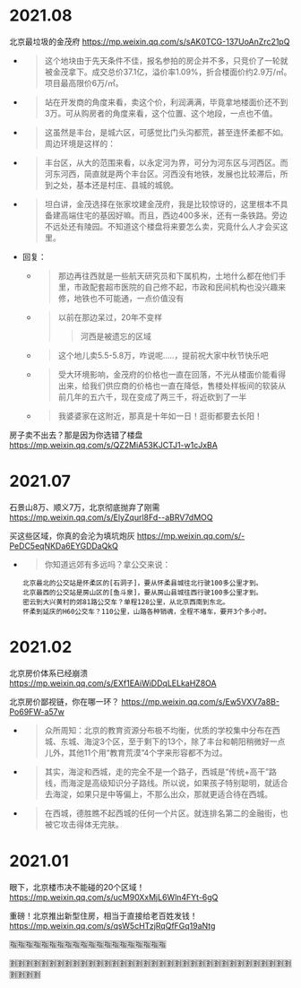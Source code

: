 
# 2021.08

北京最垃圾的金茂府 https://mp.weixin.qq.com/s/sAK0TCG-137UoAnZrc21pQ
- > 这个地块由于先天条件不佳，报名参拍的房企并不多，只竞价了一轮就被金茂拿下。成交总价37.1亿，溢价率1.09%，折合楼面价约2.9万/㎡。项目最高限价6万/㎡。
- > 站在开发商的角度来看，卖这个价，利润满满，毕竟拿地楼面价还不到3万。可从购房者的角度来看，这个位置、这个地段，一点也不值。
- > 这虽然是丰台，是城六区，可感觉比门头沟都荒，甚至连怀柔都不如。周边环境是这样的：
- > 丰台区，从大的范围来看，以永定河为界，可分为河东区与河西区。而河东河西，简直就是两个丰台区。河西没有地铁，发展也比较滞后，所到之处，基本还是村庄、县城的城貌。
- > 坦白讲，金茂选择在张家坟建金茂府，我是比较惊讶的，这里根本不具备建高端住宅的基因好嘛。而且，西边400多米，还有一条铁路。旁边不远处还有陵园。不知道这个楼盘将来要怎么卖，究竟什么人才会买这里。
- 回复：
  * > 那边再往西就是一些航天研究员和下属机构，土地什么都在他们手里，市政配套超市医院的自己修不起，市政和民间机构也没兴趣来修，地铁也不可能通，一点价值没有
  * > 以前在那边呆过，20年不变样
    >> 河西是被遗忘的区域
  * > 这个地儿卖5.5-5.8万，咋说呢.....，提前祝大家中秋节快乐吧
  * > 受大环境影响，金茂府的价格也一直在回落，不光从楼面价能看得出来，给我们供应商的价格也一直在降低，售楼处样板间的软装从前几年的五六千，现在变成了两三千，将近砍到了一半
  * > 我婆婆家在这附近，那真是十年如一日！逛街都要去长阳！

房子卖不出去？那是因为你选错了楼盘 https://mp.weixin.qq.com/s/QZ2MiA53KJCTJ1-w1cJxBA

# 2021.07

石景山8万、顺义7万，北京彻底抛弃了刚需 https://mp.weixin.qq.com/s/ElyZqurl8Fd--aBRV7dMOQ

买这些区域，你真的会沦为填坑炮灰 https://mp.weixin.qq.com/s/-PeDC5eqNKDa6EYGDDaQkQ
- > 你知道远郊有多远吗？拿公交来说：
  ```console
  北京最北的公交站是怀柔区的[石洞子]，要从怀柔县城往北行驶100多公里才到。
  北京最西的公交站是房山区的[鱼斗泉]，要从房山县城往西行驶100多公里才到。
  密云到大兴黄村的郊81路公交车？单程128公里，从北京西南到东北。
  怀柔到延庆的H60公交车？110公里，山路各种销魂，全程不堵车，要开3个多小时。
  ```

# 2021.02

北京房价体系已经崩溃 https://mp.weixin.qq.com/s/EXf1EAiWiDDqLELkaHZ8OA

北京房价鄙视链，你在哪一环？ https://mp.weixin.qq.com/s/Ew5VXV7a8B-Po69FW-a57w
- > 众所周知：北京的教育资源分布极不均衡，优质的学校集中分布在西城、东城、海淀3个区，至于剩下的13个，除了丰台和朝阳稍微好一点儿外，其他11个用“教育荒漠”4个字来形容都不为过。
- > 其实，海淀和西城，走的完全不是一个路子，西城是“传统+高干”路线，而海淀是高级知识分子路线。所以说，如果孩子特别聪明，就适合去海淀，如果只是中等偏上，不那么出众，那就更适合待在西城。
- > 在西城，德胜瞧不起西城的任何一个片区。就连排名第二的金融街，也被它攻击得体无完肤。

# 2021.01

眼下，北京楼市决不能碰的20个区域！ https://mp.weixin.qq.com/s/ucM90XxMjL6Wln4FYt-6gQ

重磅！北京推出新型住房，相当于直接给老百姓发钱！ https://mp.weixin.qq.com/s/qsW5cHTzjRqQfFGq19aNtg

:u6307::u6307::u6307::u6307::u6307::u6307::u6307::u6307::u6307::u6307::u6307::u6307::u6307::u6307::u6307::u6307::u6307::u6307::u6307::u6307:

:u5272::u5272::u5272::u5272::u5272::u5272::u5272::u5272::u5272::u5272::u5272::u5272::u5272::u5272::u5272::u5272::u5272::u5272::u5272::u5272::u5272::u5272::u5272::u5272::u5272::u5272::u5272::u5272::u5272::u5272::u5272::u5272::u5272::u5272::u5272::u5272::u5272::u5272::u5272::u5272:
